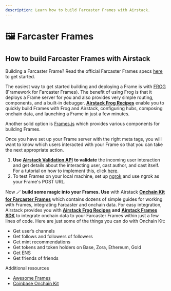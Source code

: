 ```yaml
---
description: Learn how to build Farcaster Frames with Airstack.
---
```


# 🖼️ Farcaster Frames

## How to build Farcaster Frames with Airstack

Building a Farcaster Frame? Read the official Farcaster Frames specs [here](https://docs.farcaster.xyz/learn/what-is-farcaster/frames) to get started.

The easiest way to get started building and deploying a Frame is with [FROG](https://www.paradigm.xyz/2024/02/frames) (Framework for Farcaster Frames). The benefit of using Frog is that it deploys a Frame server for you and also provides very simple routing, components, and a built-in debugger. [**Airstack Frog Recipes**](airstack-frog-recipes-and-middleware/) enable you to quickly build Frames with Frog and Airstack, configuring hubs, composing onchain data, and launching a Frame in just a few minutes.

Another solid option is [Frames.js](https://framesjs.org/) which provides various components for building Frames.

Once you have set up your Frame server with the right meta tags, you will want to know which users interacted with your Frame so that you can take the next appropriate action.

1. **Use** [**Airstack Validation API**](frames-validator.md) **to validate** the incoming user interaction and get details about the interacting user, cast author, and cast itself. For a tutorial on how to implement this, click [here](frames-validator.md).
2. To test Frames on your local machine, set up [ngrok](https://ngrok.com/download) and use ngrok as your Frame's POST URL.

Now 🪄 **build some magic into your Frames. Use** with Airstack [**Onchain Kit for Farcaster Frames**](https://docs.airstack.xyz/airstack-docs-and-faqs/guides/farcaster/airstack-onchain-kit-for-farcaster-frames) which contains dozens of simple guides for working with Frames, integrating Farcaster and onchain data. For easy integration, Airstack provides you with [**Airstack Frog Recipes**](airstack-frog-recipes-and-middleware/) **and** [**Airstack Frames SDK**](https://github.com/Airstack-xyz/airstack-frames-sdk) to integrate onchain data to your Farcaster Frames within just a few lines of code. Here are just some of the things you can do with Onchain Kit:

* Get user’s channels
* Get follows and followers of followers
* Get mint recommendations
* Get tokens and token holders on Base, Zora, Ethereum, Gold
* Get ENS
* Get friends of friends

Additional resources

* [Awesome Frames](https://github.com/davidfurlong/awesome-frames)
* [Coinbase Onchain Kit](https://onchainkit.xyz/)
